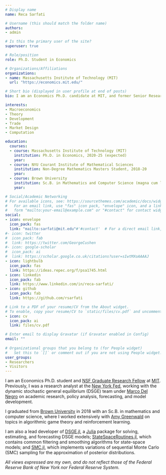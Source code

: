 ```yaml
---
# Display name
name: Reca Sarfati

# Username (this should match the folder name)
authors:
- admin

# Is this the primary user of the site?
superuser: true

# Role/position
role: Ph.D. Student in Economics

# Organizations/Affiliations
organizations:
- name: Massachusetts Institute of Technology (MIT)
  url: "https://economics.mit.edu/"

# Short bio (displayed in user profile at end of posts)
bio: I am an Economics Ph.D. candidate at MIT, and former Senior Research Analyst on the dynamic stochastic general equilibrium (DSGE) team in the Macroeconomic and Monetary Studies function at the NY Fed. *Views expressed are my own*.

interests:
- Macroeconomics
- Theory
- Development
- Trade
- Market Design
- Computation

education:
  courses:
  - course: Massachusetts Institute of Technology (MIT)
    institution: Ph.D. in Economics, 2020-25 (expected)
    year:
  - course: NYU Courant Institute of Mathematical Sciences
    institution: Non-Degree Mathematics Masters Student, 2018-20
    year:
  - course: Brown University
    institution: Sc.B. in Mathematics and Computer Science (magna cum laude, Phi Beta Kappa), 2014-18
    year:

# Social/Academic Networking
# For available icons, see: https://sourcethemes.com/academic/docs/widgets/#icons
#   For an email link, use "fas" icon pack, "envelope" icon, and a link in the
#   form "mailto:your-email@example.com" or "#contact" for contact widget.
social:
- icon: envelope
  icon_pack: fas
  link: "mailto:sarfati@mit.edu"#'#contact'  # For a direct email link, use "mailto:test@example.org".
#- icon: twitter
#  icon_pack: fab
#  link: https://twitter.com/GeorgeCushen
#- icon: google-scholar
#  icon_pack: ai
#  link: https://scholar.google.co.uk/citations?user=sIwtMXoAAAAJ
- icon: lightbulb
  icon_pack: fas
  link: https://ideas.repec.org/f/psa1745.html
- icon: linkedin
  icon_pack: fab
  link: https://www.linkedin.com/in/reca-sarfati/
- icon: github
  icon_pack: fab
  link: https://github.com/rsarfati

# Link to a PDF of your resume/CV from the About widget.
# To enable, copy your resume/CV to `static/files/cv.pdf` and uncomment the lines below.  
- icon: cv
  icon_pack: ai
  link: files/cv.pdf

# Enter email to display Gravatar (if Gravatar enabled in Config)
email: ""
  
# Organizational groups that you belong to (for People widget)
#   Set this to `[]` or comment out if you are not using People widget.  
user_groups:
- Researchers
- Visitors
---
```


I am an Economics Ph.D. student and [NSF Graduate Research Fellow](https://www.nsfgrfp.org/resources/about_grfp) at [MIT](https://economics.mit.edu/). Previously, I was a research analyst at the [New York Fed](https://www.newyorkfed.org/research), working with the dynamic stochastic general equilibrium (DSGE) team under [Marco Del Negro](https://www.newyorkfed.org/research/economists/delnegro) on academic research, policy analysis, forecasting, and model development. 

I graduated from [Brown University](https://cs.brown.edu/) in 2018 with an Sc.B. in mathematics and computer science, where I worked extensively with [Amy Greenwald](http://cs.brown.edu/people/faculty/amy/) on topics in algorithmic game theory and reinforcement learning.

I am also a lead developer of [DSGE.jl](https://github.com/FRBNY-DSGE/DSGE.jl), a [Julia](https://julialang.org/) package for solving, estimating, and forecasting DSGE models; [StateSpaceRoutines.jl](https://github.com/FRBNY-DSGE/StateSpaceRoutines.jl), which contains common filtering and smoothing algorithms for state-space models; and [SMC.jl](https://github.com/FRBNY-DSGE/SMC.jl), which implements variations of sequential Monte Carlo (SMC) sampling for the approximation of posterior distributions.

*All views expressed are my own, and do not reflect those of the Federal Reserve Bank of New York nor Federal Reserve System.*